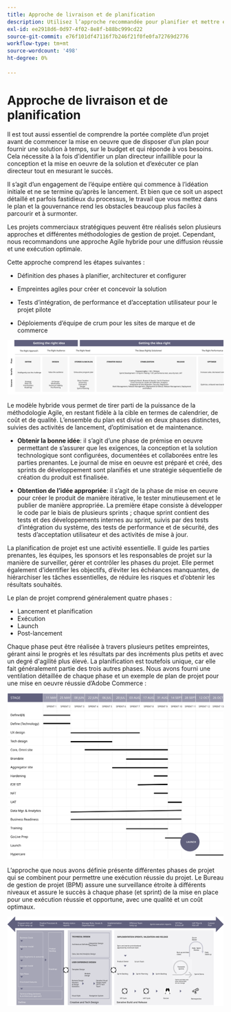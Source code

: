 ```yaml
---
title: Approche de livraison et de planification
description: Utilisez l’approche recommandée pour planifier et mettre en oeuvre Adobe Commerce.
exl-id: ee2918d6-0d97-4f02-8e8f-b88bc999cd22
source-git-commit: e76f101df47116f7b246f21f0fe0fa72769d2776
workflow-type: tm+mt
source-wordcount: '498'
ht-degree: 0%

---
```


# Approche de livraison et de planification

Il est tout aussi essentiel de comprendre la portée complète d’un projet avant de commencer la mise en oeuvre que de disposer d’un plan pour fournir une solution à temps, sur le budget et qui réponde à vos besoins. Cela nécessite à la fois d’identifier un plan directeur infaillible pour la conception et la mise en oeuvre de la solution et d’exécuter ce plan directeur tout en mesurant le succès.

Il s’agit d’un engagement de l’équipe entière qui commence à l’idéation initiale et ne se termine qu’après le lancement. Et bien que ce soit un aspect détaillé et parfois fastidieux du processus, le travail que vous mettez dans le plan et la gouvernance rend les obstacles beaucoup plus faciles à parcourir et à surmonter.

Les projets commerciaux stratégiques peuvent être réalisés selon plusieurs approches et différentes méthodologies de gestion de projet. Cependant, nous recommandons une approche Agile hybride pour une diffusion réussie et une exécution optimale.

Cette approche comprend les étapes suivantes :

- Définition des phases à planifier, architecturer et configurer

- Empreintes agiles pour créer et concevoir la solution

- Tests d’intégration, de performance et d’acceptation utilisateur pour le projet pilote

- Déploiements d’équipe de crum pour les sites de marque et de commerce

![Exemple de modèle de planification](../../assets/playbooks/planning-model.svg)

Le modèle hybride vous permet de tirer parti de la puissance de la méthodologie Agile, en restant fidèle à la cible en termes de calendrier, de coût et de qualité. L’ensemble du plan est divisé en deux phases distinctes, suivies des activités de lancement, d’optimisation et de maintenance.

- **Obtenir la bonne idée**: il s’agit d’une phase de prémise en oeuvre permettant de s’assurer que les exigences, la conception et la solution technologique sont configurées, documentées et collaborées entre les parties prenantes. Le journal de mise en oeuvre est préparé et créé, des sprints de développement sont planifiés et une stratégie séquentielle de création du produit est finalisée.

- **Obtention de l’idée appropriée**: il s’agit de la phase de mise en oeuvre pour créer le produit de manière itérative, le tester minutieusement et le publier de manière appropriée. La première étape consiste à développer le code par le biais de plusieurs sprints ; chaque sprint contient des tests et des développements internes au sprint, suivis par des tests d’intégration du système, des tests de performance et de sécurité, des tests d’acceptation utilisateur et des activités de mise à jour.

La planification de projet est une activité essentielle. Il guide les parties prenantes, les équipes, les sponsors et les responsables de projet sur la manière de surveiller, gérer et contrôler les phases du projet. Elle permet également d’identifier les objectifs, d’éviter les échéances manquantes, de hiérarchiser les tâches essentielles, de réduire les risques et d’obtenir les résultats souhaités.

Le plan de projet comprend généralement quatre phases :

- Lancement et planification
- Exécution
- Launch
- Post-lancement

Chaque phase peut être réalisée à travers plusieurs petites empreintes, gérant ainsi le progrès et les résultats par des incréments plus petits et avec un degré d&#39;agilité plus élevé. La planification est toutefois unique, car elle fait généralement partie des trois autres phases. Nous avons fourni une ventilation détaillée de chaque phase et un exemple de plan de projet pour une mise en oeuvre réussie d’Adobe Commerce :

![Graphique Gantt de planification de projet](../../assets/playbooks/gantt-chart.svg)

L’approche que nous avons définie présente différentes phases de projet qui se combinent pour permettre une exécution réussie du projet. Le Bureau de gestion de projet (BPM) assure une surveillance étroite à différents niveaux et assure le succès à chaque phase (et sprint) de la mise en place pour une exécution réussie et opportune, avec une qualité et un coût optimaux.

![Infographie de l&#39;approche de planification d&#39;exemple](../../assets/playbooks/planning-approach-sample.svg)
